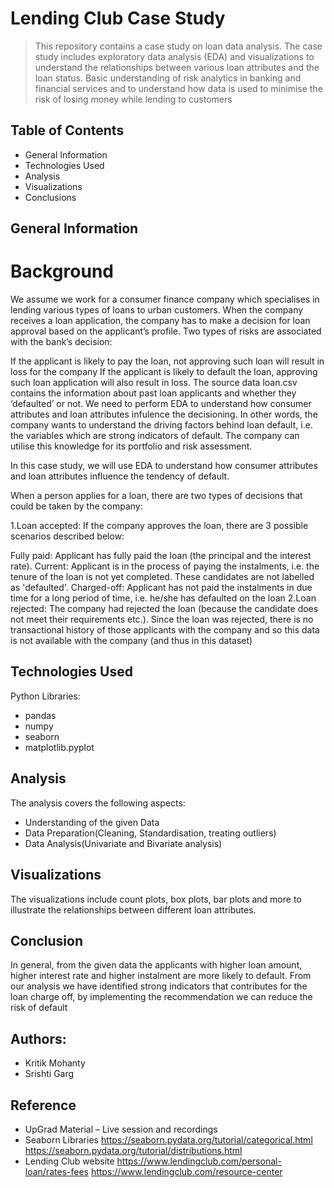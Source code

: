 # Lending Club Case Study
> This repository contains a case study on loan data analysis. The case study includes exploratory data analysis (EDA) and visualizations to understand the relationships between various loan attributes and the loan status. Basic understanding of risk analytics in banking and financial services and to understand how data is used to minimise the risk of losing money while lending to customers


## Table of Contents
* General Information
* Technologies Used
* Analysis
* Visualizations
* Conclusions

<!-- You can include any other section that is pertinent to your problem -->

## General Information
# Background
We assume we work for a consumer finance company which specialises in lending various types of loans to urban customers. When the company receives a loan application, the company has to make a decision for loan approval based on the applicant’s profile. Two types of risks are associated with the bank’s decision:

If the applicant is likely to pay the loan, not approving such loan will result in loss for the company
If the applicant is likely to default the loan, approving such loan application will also result in loss.
The source data loan.csv contains the information about past loan applicants and whether they ‘defaulted’ or not. We need to perform EDA to understand how consumer attributes and loan attributes infulence the decisioning. In other words, the company wants to understand the driving factors behind loan default, i.e. the variables which are strong indicators of default. The company can utilise this knowledge for its portfolio and risk assessment.

In this case study, we will use EDA to understand how consumer attributes and loan attributes influence the tendency of default.

When a person applies for a loan, there are two types of decisions that could be taken by the company:

1.Loan accepted: If the company approves the loan, there are 3 possible scenarios described below:

Fully paid: Applicant has fully paid the loan (the principal and the interest rate).
Current: Applicant is in the process of paying the instalments, i.e. the tenure of the loan is not yet completed. These candidates are not labelled as 'defaulted'.
Charged-off: Applicant has not paid the instalments in due time for a long period of time, i.e. he/she has defaulted on the loan
2.Loan rejected: The company had rejected the loan (because the candidate does not meet their requirements etc.). Since the loan was rejected, there is no transactional history of those applicants with the company and so this data is not available with the company (and thus in this dataset)

## Technologies Used

Python Libraries:

- pandas
- numpy
- seaborn
- matplotlib.pyplot


## Analysis
The analysis covers the following aspects:

- Understanding of the given Data
- Data Preparation(Cleaning, Standardisation, treating outliers)
- Data Analysis(Univariate and Bivariate analysis)

<!-- You don't have to answer all the questions - just the ones relevant to your project. -->


## Visualizations
The visualizations include count plots, box plots, bar plots and more to illustrate the relationships between different loan attributes.

<!-- As the libraries versions keep on changing, it is recommended to mention the version of library used in this project -->

## Conclusion
In general, from the given data the applicants with higher loan amount, higher interest rate and higher instalment are more likely to default. From our analysis we have identified strong indicators that contributes for the loan charge off, by implementing the recommendation we can reduce the risk of default


## Authors:
- Kritik Mohanty
- Srishti Garg

## Reference
- UpGrad Material – Live session and recordings
- Seaborn Libraries https://seaborn.pydata.org/tutorial/categorical.html https://seaborn.pydata.org/tutorial/distributions.html
- Lending Club website https://www.lendingclub.com/personal-loan/rates-fees https://www.lendingclub.com/resource-center



<!-- Optional -->
<!-- ## License -->
<!-- This project is open source and available under the [... License](). -->

<!-- You don't have to include all sections - just the one's relevant to your project -->